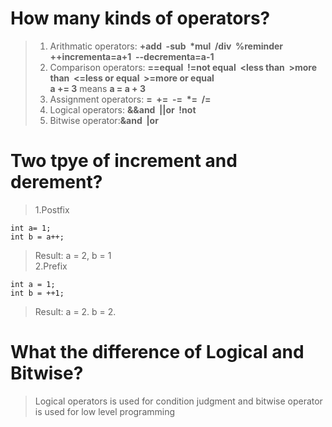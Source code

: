 # How many kinds of operators?
>1. Arithmatic operators: **+add&nbsp; -sub&nbsp; \*mul&nbsp; /div&nbsp; %reminder&nbsp; ++incrementa=a+1&nbsp; --decrementa=a-1**    
>2. Comparison operators: **==equal&nbsp; !=not equal&nbsp; \<less than&nbsp; >more than&nbsp; <=less or equal&nbsp; >=more or equal**  
>**a += 3** means **a = a + 3** 
>3. Assignment operators: **=&nbsp; +=&nbsp; -=&nbsp; \*=&nbsp; /=&nbsp;**  
>4. Logical operators: **&&and&nbsp; ||or&nbsp; !not**  
>5. Bitwise operator:**&and&nbsp; |or**

# Two tpye of increment and derement?
>1.Postfix  
```
int a= 1;
int b = a++;
```
>Result: a = 2, b = 1  
>2.Prefix  
```
int a = 1;
int b = ++1;
```
>Result: a = 2. b = 2.  

# What the difference of Logical and Bitwise?
> Logical operators is used for condition judgment and bitwise operator is used for low level programming
